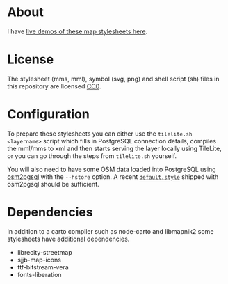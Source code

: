 About
=============
I have [live demos of these map stylesheets here](http://173.230.151.169/leaflet.html).

License
=============
The stylesheet (mms, mml), symbol (svg, png) and shell script (sh) files in this
repository are licensed [CC0](http://creativecommons.org/publicdomain/zero/1.0/).

Configuration
=============
To prepare these stylesheets you can either use the `tilelite.sh <layername>`
script which fills in PostgreSQL connection details, compiles the mml/mms to xml
and then starts serving the layer locally using TileLite, or you can go through
the steps from `tilelite.sh` yourself.

You will also need to have some OSM data loaded into PostgreSQL using
[osm2pgsql](http://wiki.openstreetmap.org/wiki/Osm2pgsql) with the `--hstore`
option. A recent [`default.style`](http://svn.openstreetmap.org/applications/utils/export/osm2pgsql/default.style)
shipped with osm2pgsql should be sufficient.

Dependencies
=============

In addition to a carto compiler such as node-carto and libmapnik2 some
stylesheets have additional dependencies.

* librecity-streetmap
 * sjjb-map-icons
 * ttf-bitstream-vera
 * fonts-liberation
